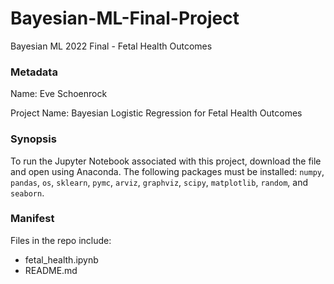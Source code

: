# Bayesian-ML-Final-Project
Bayesian ML 2022 Final - Fetal Health Outcomes

### Metadata
Name: Eve Schoenrock

Project Name: Bayesian Logistic Regression for Fetal Health Outcomes

### Synopsis
To run the Jupyter Notebook associated with this project, download the file and open using Anaconda. The following packages must be installed: `numpy`, `pandas`, `os`, `sklearn`, `pymc`, `arviz`, `graphviz`, `scipy`, `matplotlib`, `random`, and `seaborn`. 

### Manifest
Files in the repo include:
* fetal_health.ipynb
* README.md
